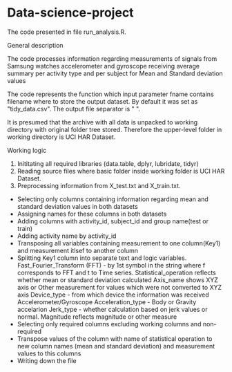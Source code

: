 # Data-science-project

The code presented in file run_analysis.R.

General description

The code processes information regarding measurements of signals from Samsung watches accelerometer and gyroscope receiving
average summary per activity type and per subject for Mean and Standard deviation values

The code represents the function which input parameter fname contains filename where to store the output dataset. 
By default it was set as "tidy_data.csv". The output file separator is " ".

It is presumed that the archive with all data is unpacked to working directory with original folder tree stored. 
Therefore the upper-level folder in working directory is UCI HAR Dataset.

Working logic

1. Inititating all required libraries (data.table, dplyr, lubridate, tidyr)
2. Reading source files where basic folder inside working folder is UCI HAR Dataset.
3. Preprocessing information from X_test.txt and X_train.txt.
- Selecting only columns containing information regarding mean and standard deviation values in both datasets
- Assigning names for these columns in both datasets
- Adding columns with activity_id, subject_id and group name(test or train)
- Adding activity name by activity_id
- Transposing all variables containing measurement to one column(Key1) and measurement itlsef to another column
- Splitting Key1 column into separate text and logic variables.   
    Fast_Fourier_Transform (FFT) - by 1st symbol in the string where f corresponds to FFT and t to Time series.
    Statistical_operation reflects whether mean or standard deviation calculated
    Axis_name shows XYZ axis or Other measurement for values which were not converted to XYZ axis
    Device_type - from which device the information was received Accelerometer/Gyroscope
    Acceleration_type - Body or Gravity accelarion
    Jerk_type - whether calculation based on jerk values or normal.
    Magnitude reflects magnitude or other measure
- Selecting only required columns excluding working columns and non-required
- Transpose values of the column with name of statistical operation to new column names (mean and standard deviation)
and measurement values to this columns
- Writing down the file